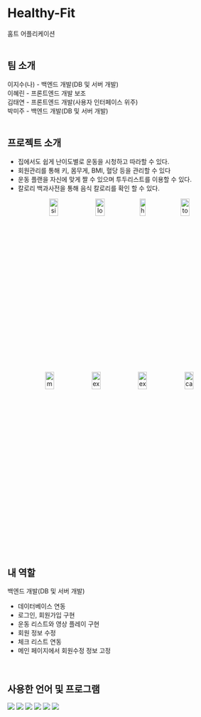 # Healthy-Fit

홈트 어플리케이션
<br><br>


팀 소개
-------
이지수(나) - 백엔드 개발(DB 및 서버 개발)    
이혜린 - 프론트엔드 개발 보조    
김태연 - 프론트엔드 개발(사용자 인터페이스 위주)    
박미주 - 백엔드 개발(DB 및 서버 개발)
<br><br>


프로젝트 소개
-----------
- 집에서도 쉽게 난이도별로 운동을 시청하고 따라할 수 있다.
- 회원관리를 통해 키, 몸무게, BMI, 혈당 등을 관리할 수 있다
- 운동 플랜을 자신에 맞게 짤 수 있으며 투두리스트를 이용할 수 있다.
- 칼로리 백과사전을 통해 음식 칼로리를 확인 할 수 있다.
<div align=center>
<img src="https://user-images.githubusercontent.com/119147248/207877958-88c4603b-12b3-459e-a582-59a0f4919605.jpg" width="20%" height="10%" title="px(픽셀) 크기 설정" alt="signup"></img>
<img src="https://user-images.githubusercontent.com/119147248/207878917-6d193951-8206-498b-9f57-021fbfcdcc98.jpg" width="20%" height="10%" title="px(픽셀) 크기 설정" alt="login"></img>
<img src="https://user-images.githubusercontent.com/119147248/207882658-c253925f-0098-4ca0-b230-4ca51d423519.jpg" width="16.5%" height="10%" title="px(픽셀) 크기 설정" alt="home"></img>
<img src="https://user-images.githubusercontent.com/119147248/207879089-51d3636b-89f5-42b4-9ef5-37179dd4b0c4.jpg" width="20%" height="10%" title="px(픽셀) 크기 설정" alt="todolist"></img><br>
<img src="https://user-images.githubusercontent.com/119147248/207879225-7616f5c5-a546-424f-829c-7017f34d9c8e.png" width="20%" height="10%" title="px(픽셀) 크기 설정" alt="mypage"></img>
<img src="https://user-images.githubusercontent.com/119147248/207879289-6c8f80b9-de6e-429b-a98d-a1520a7483f0.jpg" width="20%" height="10%" title="px(픽셀) 크기 설정" alt="exlist"></img>
<img src="https://user-images.githubusercontent.com/119147248/207879351-3e411225-76f5-4a99-9a4b-d1eae0a3c924.jpg" width="20%" height="10%" title="px(픽셀) 크기 설정" alt="exlist"></img>
<img src="https://user-images.githubusercontent.com/119147248/207879400-38d2e08c-6bf6-40b1-8aaa-5705905ab3c2.jpg" width="20%" height="10%" title="px(픽셀) 크기 설정" alt="callist"></img>
</div>
<br>


내 역할
-------
백엔드 개발(DB 및 서버 개발)
- 데이터베이스 연동
- 로그인, 회원가입 구현
- 운동 리스트와 영상 플레이 구현
- 회원 정보 수정
- 체크 리스트 연동
- 메인 페이지에서 회원수정 정보 고정
<br>


사용한 언어 및 프로그램
------------------
<div>
  <img src="https://img.shields.io/badge/Java-007396?style=flat&logo=Java&logoColor=white" />
  <img src="https://img.shields.io/badge/PHP-777BB4?style=flat&logo=PHP&logoColor=white" />
  <img src="https://img.shields.io/badge/Kotlin-7F52FF?style=flat&logo=Kotlin&logoColor=white" />
  <img src="https://img.shields.io/badge/MySQL-4479A1?style=flat&logo=MySQL&logoColor=white" />
  <img src="https://img.shields.io/badge/Android Studio-3DDC84?style=flat&logo=Android Studio&logoColor=white" />
  <img src="https://img.shields.io/badge/phpMyAdmin-6C78AF?style=flat&logo=phpMyAdmin&logoColor=white" />
</div>



